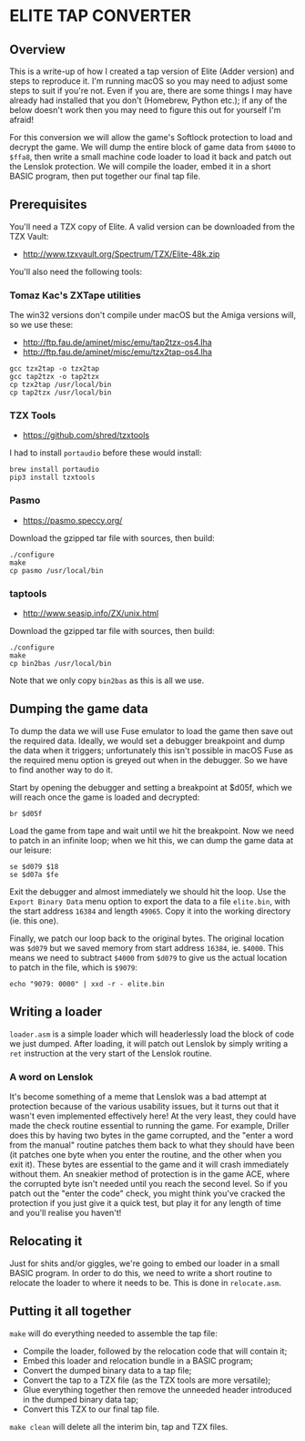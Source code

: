 # ELITE TAP CONVERTER

## Overview

This is a write-up of how I created a tap version of Elite (Adder version) and steps to reproduce it. I'm running macOS so you may need to adjust some steps to suit if you're not. Even if you are, there are some things I may have already had installed that you don't (Homebrew, Python etc.); if any of the below doesn't work then you may need to figure this out for yourself I'm afraid!

For this conversion we will allow the game's Softlock protection to load and decrypt the game. We will dump the entire block of game data from `$4000` to `$ffa8`, then write a small machine code loader to load it back and patch out the Lenslok protection. We will compile the loader, embed it in a short BASIC program, then put together our final tap file.

## Prerequisites

You'll need a TZX copy of Elite. A valid version can be downloaded from the TZX Vault:
- http://www.tzxvault.org/Spectrum/TZX/Elite-48k.zip

You'll also need the following tools:

### Tomaz Kac's ZXTape utilities
The win32 versions don't compile under macOS but the Amiga versions will, so we use these:
- http://ftp.fau.de/aminet/misc/emu/tap2tzx-os4.lha
- http://ftp.fau.de/aminet/misc/emu/tzx2tap-os4.lha

```
gcc tzx2tap -o tzx2tap
gcc tap2tzx -o tap2tzx
cp tzx2tap /usr/local/bin
cp tap2tzx /usr/local/bin
```

### TZX Tools
- https://github.com/shred/tzxtools

I had to install `portaudio` before these would install:
```
brew install portaudio
pip3 install tzxtools
```

### Pasmo
- https://pasmo.speccy.org/

Download the gzipped tar file with sources, then build:

```
./configure
make
cp pasmo /usr/local/bin
```

### taptools
- http://www.seasip.info/ZX/unix.html

Download the gzipped tar file with sources, then build:

```
./configure
make
cp bin2bas /usr/local/bin
```
Note that we only copy `bin2bas` as this is all we use.

## Dumping the game data

To dump the data we will use Fuse emulator to load the game then save out the required data. Ideally, we would set a debugger breakpoint and dump the data when it triggers; unfortunately this isn't possible in macOS Fuse as the required menu option is greyed out when in the debugger. So we have to find another way to do it.

Start by opening the debugger and setting a breakpoint at $d05f, which we will reach once the game is loaded and decrypted:

```
br $d05f
```

Load the game from tape and wait until we hit the breakpoint. Now we need to patch in an infinite loop; when we hit this, we can dump the game data at our leisure:

```
se $d079 $18
se $d07a $fe
```

Exit the debugger and almost immediately we should hit the loop. Use the `Export Binary Data` menu option to export the data to a file `elite.bin`, with the start address `16384` and length `49065`. Copy it into the working directory (ie. this one).

Finally, we patch our loop back to the original bytes. The original location was `$d079` but we saved memory from start address `16384`, ie. `$4000`. This means we need to subtract `$4000` from `$d079` to give us the actual location to patch in the file, which is `$9079`:

```
echo "9079: 0000" | xxd -r - elite.bin
```

## Writing a loader

`loader.asm` is a simple loader which will headerlessly load the block of code we just dumped. After loading, it will patch out Lenslok by simply writing a `ret` instruction at the very start of the Lenslok routine.

### A word on Lenslok

It's become something of a meme that Lenslok was a bad attempt at protection because of the various usability issues, but it turns out that it wasn't even implemented effectively here! At the very least, they could have made the check routine essential to running the game. For example, Driller does this by having two bytes in the game corrupted, and the "enter a word from the manual" routine patches them back to what they should have been (it patches one byte when you enter the routine, and the other when you exit it). These bytes are essential to the game and it will crash immediately without them. An sneakier method of protection is in the game ACE, where the corrupted byte isn't needed until you reach the second level. So if you patch out the "enter the code" check, you might think you've cracked the protection if you just give it a quick test, but play it for any length of time and you'll realise you haven't!

## Relocating it

Just for shits and/or giggles, we're going to embed our loader in a small BASIC program. In order to do this, we need to write a short routine to relocate the loader to where it needs to be. This is done in `relocate.asm`.

## Putting it all together

`make` will do everything needed to assemble the tap file:
- Compile the loader, followed by the relocation code that will contain it;
- Embed this loader and relocation bundle in a BASIC program;
- Convert the dumped binary data to a tap file;
- Convert the tap to a TZX file (as the TZX tools are more versatile);
- Glue everything together then remove the unneeded header introduced in the dumped binary data tap;
- Convert this TZX to our final tap file.

`make clean` will delete all the interim bin, tap and TZX files.
